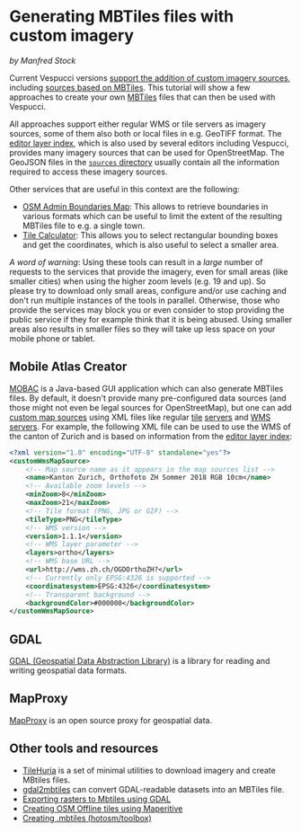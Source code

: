 # Generating MBTiles files with custom imagery
_by Manfred Stock_

Current Vespucci versions [support the addition of custom imagery sources](custom_imagery.md), including [sources based on MBTiles](custom_imagery.md#mbtiles). This tutorial will show a few approaches to create your own [MBTiles](https://github.com/mapbox/mbtiles-spec) files that can then be used with Vespucci.

All approaches support either regular WMS or tile servers as imagery sources, some of them also both or local files in e.g. GeoTIFF format. The [editor layer index](https://github.com/osmlab/editor-layer-index), which is also used by several editors including Vespucci, provides many imagery sources that can be used for OpenStreetMap. The GeoJSON files in the [`sources` directory](https://github.com/osmlab/editor-layer-index/tree/gh-pages/sources) usually contain all the information required to access these imagery sources.

Other services that are useful in this context are the following:

* [OSM Admin Boundaries Map](https://wambachers-osm.website/boundaries/): This allows to retrieve boundaries in various formats which can be useful to limit the extent of the resulting MBTiles file to e.g. a single town.
* [Tile Calculator](https://tools.geofabrik.de/calc/#type=geofabrik_standard&tab=1&proj=EPSG:4326&places=4): This allows you to select rectangular bounding boxes and get the coordinates, which is also useful to select a smaller area.

*A word of warning*: Using these tools can result in a _large_ number of requests to the services that provide the imagery, even for small areas (like smaller cities) when using the higher zoom levels (e.g. 19 and up). So please try to download only small areas, configure and/or use caching and don't run multiple instances of the tools in parallel. Otherwise, those who provide the services may block you or even consider to stop providing the public service if they for example think that it is being abused. Using smaller areas also results in smaller files so they will take up less space on your mobile phone or tablet.

## Mobile Atlas Creator

[MOBAC](https://mobac.sourceforge.io/) is a Java-based GUI application which can also generate MBTiles files. By default, it doesn't provide many pre-configured data sources (and those might not even be legal sources for OpenStreetMap), but one can add [custom map sources](https://mobac.sourceforge.io/MOBAC/README.HTM#CustomMapSource) using XML files like regular [tile](https://mobac.sourceforge.io/wiki/index.php/Custom_XML_Map_Sources#Simple_custom_map_sources) [servers](https://mobac.sourceforge.io/wiki/index.php/Custom_XML_Map_Sources#customMapSource) and [WMS](https://mobac.sourceforge.io/wiki/index.php/Custom_XML_Map_Sources#Custom_WMS_map_sources) [servers](https://mobac.sourceforge.io/wiki/index.php/Custom_XML_Map_Sources#customWmsMapSource). For example, the following XML file can be used to use the WMS of the canton of Zurich and is based on information from the [editor layer index](https://github.com/osmlab/editor-layer-index/blob/gh-pages/sources/europe/ch/Kanton_Zurich_ortho_2018_wms.geojson):

```xml
<?xml version="1.0" encoding="UTF-8" standalone="yes"?>
<customWmsMapSource>
    <!-- Map source name as it appears in the map sources list -->
    <name>Kanton Zurich, Orthofoto ZH Sommer 2018 RGB 10cm</name>
    <!-- Available zoom levels -->
    <minZoom>8</minZoom>
    <maxZoom>21</maxZoom>
    <!-- Tile format (PNG, JPG or GIF) -->
    <tileType>PNG</tileType>
    <!-- WMS version -->
    <version>1.1.1</version>
    <!-- WMS layer parameter -->
    <layers>ortho</layers>
    <!-- WMS base URL -->
    <url>http://wms.zh.ch/OGDOrthoZH?</url>
    <!-- Currently only EPSG:4326 is supported -->
    <coordinatesystem>EPSG:4326</coordinatesystem>
    <!-- Transparent background -->
    <backgroundColor>#000000</backgroundColor>
</customWmsMapSource>
```

## GDAL

[GDAL (Geospatial Data Abstraction Library)](http://www.gdal.org/) is a library for reading and writing geospatial data formats.

## MapProxy

[MapProxy](http://mapproxy.org/) is an open source proxy for geospatial data.

## Other tools and resources

* [TileHuria](https://github.com/HumanitarianStuff/tilehuria) is a set of minimal utilities to download imagery and create MBtiles files.
* [gdal2mbtiles](https://github.com/ecometrica/gdal2mbtiles) can convert GDAL-readable datasets into an MBTiles file.
* [Exporting rasters to Mbtiles using GDAL](https://pvanb.wordpress.com/2017/03/06/raster2mbtiles/)
* [Creating OSM Offline tiles using Maperitive](https://osedok.wordpress.com/2015/02/25/creating-osm-offline-tiles-using-maperitive/)
* [Creating .mbtiles (hotosm/toolbox)](https://github.com/hotosm/toolbox/wiki/4.5-Creating-.mbtiles)
